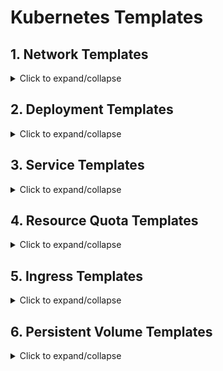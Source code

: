 # Kubernetes Templates

## 1. Network Templates

<details>
  <summary>Click to expand/collapse</summary>

### 1. Allow/Deny all ingress traffic

- If you want to allow all incoming connections to all pods in a namespace, you can create a policy that explicitly allows that.

- similarly selects all pods but does not allow any ingress traffic to those pods.

[Sample Code](../kubernetes-Templates/Network/ingress.yml)

### 2. Allow/Deny all egress traffic

- If you want to allow all connections from all pods in a namespace, you can create a policy that explicitly allows all outgoing connections from pods in that namespace.

- Similarly selects all pods but does not allow any egress traffic from those pods.

[Sample Code](../kubernetes-Templates/Network/egress.yml)

### 3. To restrict access to Kubernetes pods based on IP addresses

Network Policies allow you to define rules to control traffic to and from pods.
Define a Network Policy: Create a Network Policy manifest file specifying the desired ingress rules to restrict access based on IP addresses.

`cidr`: Specifies the allowed IP CIDR range. Only traffic from IPs within this range will be allowed.

`except`: Optionally, you can specify exceptions to the allowed CIDR range.

[Sample Code](../kubernetes-Templates/Network/restrict_pods_based_on_ip_address.yml)

</details>

## 2. Deployment Templates

<details>
  <summary>Click to expand/collapse</summary>

### 1. Create the dependency deployment

using a initContainer, which is just another container in the same pod thats run first, and when it's complete, kubernetes automatically starts the [main] container.

```yaml
initContainers:
  - name: wait-for-main-app
    image: busybox
    command:
      [
        "sh",
        "-c",
        "until wget -qO- main-application:8080/healthz; do sleep 5; done",
      ]
containers:
  - name: main-app
```

using `netcat` to check for open ports

```yaml
initContainers:
  - name: wait-for-services
    image: busybox
    command: ["/bin/sh", "-c"]
    args:
      [
        "until echo 'Waiting for postgres...' && nc -vz -w 2 postgres 5432 && echo 'Waiting for redis...' && nc -vz -w 2 redis 9000; do echo 'Looping forever...'; sleep 2; done;",
      ]
```

[Sample Code](../kubernetes-Templates/Deployment/create_dependency_deployment.yml)

### 2. Sidecar container

Sidecar containers are auxiliary containers that run alongside the main application container within the same Kubernetes Pod. They provide additional functionalities such as logging, monitoring, or handling specific tasks without affecting the primary application

[Sample Code](../kubernetes-Templates/Deployment/sidecar_deployment.yml)

</details>

## 3. Service Templates

<details>
  <summary>Click to expand/collapse</summary>

### 1. Gateway APi Service

Gateway API is an official Kubernetes project focused on L4 and L7 routing in Kubernetes. This project represents the next generation of Kubernetes Ingress, Load Balancing, and Service Mesh APIs. From the outset, it has been designed to be generic, expressive, and role-oriented.
![gatewayservice](https://gateway-api.sigs.k8s.io/images/resource-model.png)

![sharedgw](https://gateway-api.sigs.k8s.io/images/gateway-route-binding.png)

#### How it Works¶

The following is required for a Route to be attached to a Gateway:

The Route needs an entry in its parentRefs field referencing the Gateway.
At least one listener on the Gateway needs to allow this attachment.
![flow](https://gateway-api.sigs.k8s.io/images/schema-uml.svg)

Gateway API offers a more advanced and flexible approach to managing ingress and egress traffic within Kubernetes clusters, while Ingress provides a simpler and more basic method for routing external traffic to services. Gateway API is intended to replace Ingress and provide a standardized way to manage networking resources in Kubernetes environments.

[Sample Code](../kubernetes-Templates/Services/gateway_api_service.yml)

<details>
  <summary>Click to view Sample Code</summary>
  <iframe src="../kubernetes-Templates/Services/gateway_api_service.yml" frameborder="0" width="100%" height="400"></iframe>
</details>

### 2. Service Internal Traffic policy

The Service Internal Traffic Policy in Kubernetes is primarily used to enhance network security and control the flow of traffic within the cluster

Isolation of Internal Services: In a microservices architecture, different services may communicate with each other within the cluster. By setting the Service Internal Traffic Policy to "Local", you can ensure that internal services are only accessible via their ClusterIP, limiting direct access via NodePort and enhancing network segmentation.

[Sample Code](../kubernetes-Templates/Services/service_internal_traffic_policy.yml)

</details>

## 4. Resource Quota Templates

<details>
  <summary>Click to expand/collapse</summary>

### 1. ResourceQuota

The ResourceQuota kind is used to define these limits and enforce them within a Kubernetes cluster. By setting resource quotas, administrators can prevent resource exhaustion and ensure fair resource allocation among different users or applications within the cluster.

> For example, a resource quota can be set to limit the total amount of CPU and memory that can be consumed by all pods within a namespace. This helps prevent one application from monopolizing cluster resources and affecting the performance of other applications running in the same namespace. Similarly, resource quotas can limit the number of pods or services that can be created to avoid overloading the cluster.

[Sample Code](../kubernetes-Templates/ResourceQuota/resourcequota.yaml)

</details>

## 5. Ingress Templates

<details>
  <summary>Click to expand/collapse</summary>

### 1.

</details>

## 6. Persistent Volume Templates

<details>
  <summary>Click to expand/collapse</summary>

### 1.

</details>
